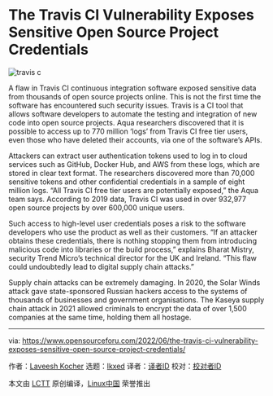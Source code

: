 [#]: subject: "The Travis CI Vulnerability Exposes Sensitive Open Source Project Credentials"
[#]: via: "https://www.opensourceforu.com/2022/06/the-travis-ci-vulnerability-exposes-sensitive-open-source-project-credentials/"
[#]: author: "Laveesh Kocher https://www.opensourceforu.com/author/laveesh-kocher/"
[#]: collector: "lkxed"
[#]: translator: "lkxed"
[#]: reviewer: " "
[#]: publisher: " "
[#]: url: " "

The Travis CI Vulnerability Exposes Sensitive Open Source Project Credentials
======
![travis c][1]

A flaw in Travis CI continuous integration software exposed sensitive data from thousands of open source projects online. This is not the first time the software has encountered such security issues. Travis is a CI tool that allows software developers to automate the testing and integration of new code into open source projects. Aqua researchers discovered that it is possible to access up to 770 million ‘logs’ from Travis CI free tier users, even those who have deleted their accounts, via one of the software’s APIs.

Attackers can extract user authentication tokens used to log in to cloud services such as GitHub, Docker Hub, and AWS from these logs, which are stored in clear text format. The researchers discovered more than 70,000 sensitive tokens and other confidential credentials in a sample of eight million logs. “All Travis CI free tier users are potentially exposed,” the Aqua team says. According to 2019 data, Travis CI was used in over 932,977 open source projects by over 600,000 unique users.

Such access to high-level user credentials poses a risk to the software developers who use the product as well as their customers. “If an attacker obtains these credentials, there is nothing stopping them from introducing malicious code into libraries or the build process,” explains Bharat Mistry, security Trend Micro’s technical director for the UK and Ireland. “This flaw could undoubtedly lead to digital supply chain attacks.”

Supply chain attacks can be extremely damaging. In 2020, the Solar Winds attack gave state-sponsored Russian hackers access to the systems of thousands of businesses and government organisations. The Kaseya supply chain attack in 2021 allowed criminals to encrypt the data of over 1,500 companies at the same time, holding them all hostage.

--------------------------------------------------------------------------------

via: https://www.opensourceforu.com/2022/06/the-travis-ci-vulnerability-exposes-sensitive-open-source-project-credentials/

作者：[Laveesh Kocher][a]
选题：[lkxed][b]
译者：[译者ID](https://github.com/译者ID)
校对：[校对者ID](https://github.com/校对者ID)

本文由 [LCTT](https://github.com/LCTT/TranslateProject) 原创编译，[Linux中国](https://linux.cn/) 荣誉推出

[a]: https://www.opensourceforu.com/author/laveesh-kocher/
[b]: https://github.com/lkxed
[1]: https://www.opensourceforu.com/wp-content/uploads/2022/06/travis-c.png
